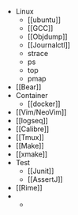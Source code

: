 - Linux
	- [[ubuntu]]
	- [[GCC]]
	- [[Objdump]]
	- [[Journalctl]]
	- strace
	- ps
	- top
	- pmap
- [[Bear]]
- Container
	- [[docker]]
- [[Vim/NeoVim]]
- [[logseq]]
- [[Calibre]]
- [[Tmux]]
- [[Make]]
- [[xmake]]
- Test
	- [[Junit]]
	- [[AssertJ]]
- [[Rime]]
-
	-